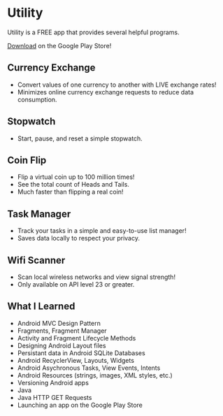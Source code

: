 # Utility
Utility is a FREE app that provides several helpful programs.

[Download](https://play.google.com/store/apps/details?id=com.rt.utility) on the Google Play Store!

## Currency Exchange
* Convert values of one currency to another with LIVE exchange rates!
* Minimizes online currency exchange requests to reduce data consumption.

## Stopwatch
* Start, pause, and reset a simple stopwatch.

## Coin Flip
* Flip a virtual coin up to 100 million times!
* See the total count of Heads and Tails.
* Much faster than flipping a real coin!

## Task Manager
* Track your tasks in a simple and easy-to-use list manager!
* Saves data locally to respect your privacy.

## Wifi Scanner
* Scan local wireless networks and view signal strength!
* Only available on API level 23 or greater.

## What I Learned
* Android MVC Design Pattern
* Fragments, Fragment Manager
* Activity and Fragment Lifecycle Methods
* Designing Android Layout files
* Persistant data in Android SQLite Databases
* Android RecyclerView, Layouts, Widgets
* Android Asychronous Tasks, View Events, Intents
* Android Resources (strings, images, XML styles, etc.)
* Versioning Android apps
* Java
* Java HTTP GET Requests
* Launching an app on the Google Play Store